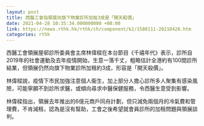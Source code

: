 ```yaml
---
layout: post
title: 西醫工會指領展向旗下物業診所加租3成是「開天殺價」
date: 2021-04-28 10:35:34.000000000 +08:00
link: https://news.rthk.hk/rthk/ch/component/k2/1588111-20210428.htm
categories: rthk
---
```


西醫工會領展屋邨診所委員會主席林偉樑在本台節目《千禧年代》表示，診所自2019年的社會運動及去年疫情開始，生意一落千丈，粗略估計全港約有100間診所結業，但領展仍然向旗下物業診所加租約3成，形容是「開天殺價」。

林偉樑說，疫情下市民加強注意個人衞生，加上部分人擔心診所多人聚集有感染風險，可能寧願不到診所求醫，或傾向尋求中醫保健服務，令西醫生意受到影響。

林偉樑指出，領展去年推出的6億元商戶同舟計劃，但只減免兩個月的冷氣費和管理費，不肯減租，認為是沒有幫助，工會之後希望就會員診所的加租問題與領展談判。
